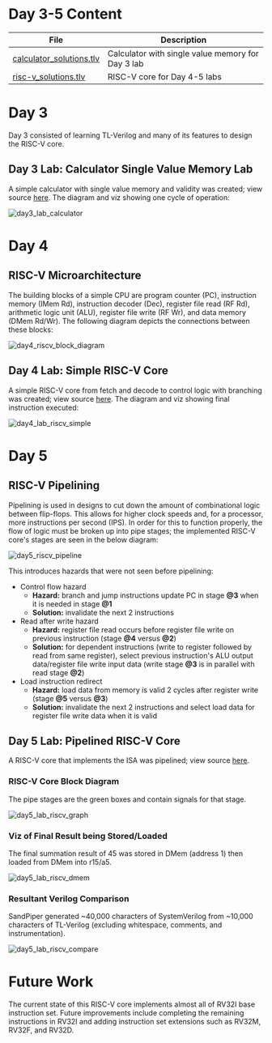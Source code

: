 # Day 3-5 Content

| File | Description |
| ---- | ----------- |
| [calculator_solutions.tlv](calculator_solutions.tlv) | Calculator with single value memory for Day 3 lab |
| [risc-v_solutions.tlv](risc-v_solutions.tlv) | RISC-V core for Day 4-5 labs |

# Day 3

Day 3 consisted of learning TL-Verilog and many of its features to design the RISC-V core.

## Day 3 Lab: Calculator Single Value Memory Lab

A simple calculator with single value memory and validity was created; view source [here](calculator_solutions.tlv). The diagram and viz showing one cycle of operation:

![day3_lab_calculator](day3_lab_calculator.png)

# Day 4
## RISC-V Microarchitecture

The building blocks of a simple CPU are program counter (PC), instruction memory (IMem Rd), instruction decoder (Dec), register file read (RF Rd), arithmetic logic unit (ALU), register file write (RF Wr), and data memory (DMem Rd/Wr). The following diagram depicts the connections between these blocks:

![day4_riscv_block_diagram](day4_riscv_block_diagram.png)

## Day 4 Lab: Simple RISC-V Core

A simple RISC-V core from fetch and decode to control logic with branching was created; view source [here](risc-v_solutions.tlv). The diagram and viz showing final instruction executed:

![day4_lab_riscv_simple](day4_lab_riscv_simple.png)

# Day 5
## RISC-V Pipelining

Pipelining is used in designs to cut down the amount of combinational logic between flip-flops. This allows for higher clock speeds and, for a processor, more instructions per second (IPS). In order for this to function properly, the flow of logic must be broken up into pipe stages; the implemented RISC-V core's stages are seen in the below diagram:

![day5_riscv_pipeline](day5_riscv_pipeline.png)

This introduces hazards that were not seen before pipelining:
- Control flow hazard
    - **Hazard:** branch and jump instructions update PC in stage **@3** when it is needed in stage **@1**
    - **Solution:** invalidate the next 2 instructions
- Read after write hazard
    - **Hazard:** register file read occurs before register file write on previous instruction (stage **@4** versus **@2**)
    - **Solution:** for dependent instructions (write to register followed by read from same register), select previous instruction's ALU output data/register file write input data (write stage **@3** is in parallel with read stage **@2**)
- Load instruction redirect
    - **Hazard:** load data from memory is valid 2 cycles after register write (stage **@5** versus **@3**)
    - **Solution:** invalidate the next 2 instructions and select load data for register file write data when it is valid

## Day 5 Lab: Pipelined RISC-V Core

A RISC-V core that implements the ISA was pipelined; view source [here](risc-v_solutions.tlv).

### RISC-V Core Block Diagram

The pipe stages are the green boxes and contain signals for that stage.

![day5_lab_riscv_graph](day5_lab_riscv_graph.svg)

### Viz of Final Result being Stored/Loaded

The final summation result of 45 was stored in DMem (address 1) then loaded from DMem into r15/a5.

![day5_lab_riscv_dmem](day5_lab_riscv_dmem.png)

### Resultant Verilog Comparison

SandPiper generated ~40,000 characters of SystemVerilog from ~10,000 characters of TL-Verilog (excluding whitespace, comments, and instrumentation).

![day5_lab_riscv_compare](day5_lab_riscv_compare.png)

# Future Work

The current state of this RISC-V core implements almost all of RV32I base instruction set. Future improvements include completing the remaining instructions in RV32I and adding instruction set extensions such as RV32M, RV32F, and RV32D.
